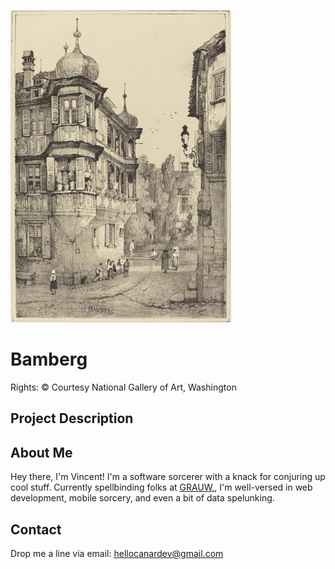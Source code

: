 <html>

![Artwork](picture/artwork.jpg)
# Bamberg


Rights: © Courtesy National Gallery of Art, Washington

## Project Description


## About Me
Hey there, I'm Vincent! I'm a software sorcerer with a knack for conjuring up cool stuff.
Currently spellbinding folks at [GRAUW.](https://grauw.fr), I'm well-versed in web development, mobile sorcery, and even a bit of data spelunking.

## Contact
Drop me a line via email:
[hellocanardev@gmail.com](mailto:hellocanardev@gmail.com)

</html>

